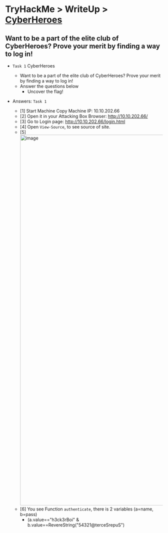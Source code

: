 # TryHackMe > WriteUp > [CyberHeroes](https://tryhackme.com/room/cyberheroes)

## Want to be a part of the elite club of CyberHeroes? Prove your merit by finding a way to log in!

- `Task 1`  CyberHeroes
  - Want to be a part of the elite club of CyberHeroes? Prove your merit by finding a way to log in!
  - Answer the questions below
    - Uncover the flag!

- Answers: `Task 1` 
  - [1] Start Machine Copy Machine IP: 10.10.202.66
  - [2] Open it in your Attacking Box Browser: http://10.10.202.66/
  - [3] Go to Login page: http://10.10.202.66/login.html
  - [4] Open `View-Source`, to see source of site.
  - [5] <img width="1186" alt="image" src="https://user-images.githubusercontent.com/51442719/170817566-3acdad8d-67f5-4739-a863-bca19e759507.png">
  - [6] You see Function `authenticate`, there is 2 variables (a=name, b=pass)
    - (a.value=="h3ck3rBoi" & b.value==RevereString("54321@terceSrepuS")


